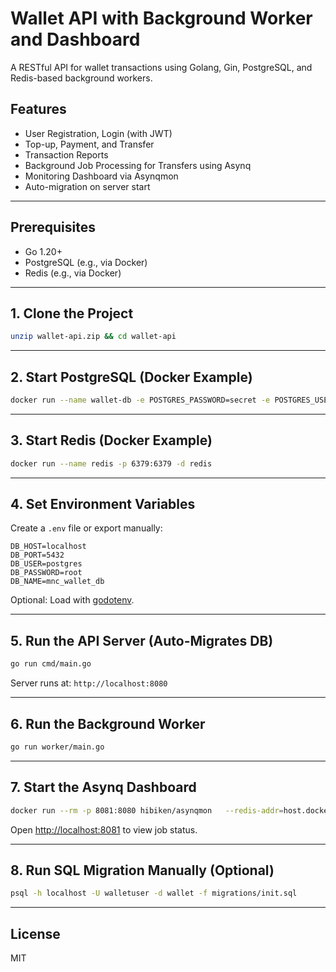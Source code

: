 # Wallet API with Background Worker and Dashboard

A RESTful API for wallet transactions using Golang, Gin, PostgreSQL, and Redis-based background workers.

## Features
- User Registration, Login (with JWT)
- Top-up, Payment, and Transfer
- Transaction Reports
- Background Job Processing for Transfers using Asynq
- Monitoring Dashboard via Asynqmon
- Auto-migration on server start

---

## Prerequisites

- Go 1.20+
- PostgreSQL (e.g., via Docker)
- Redis (e.g., via Docker)

---

## 1. Clone the Project

```bash
unzip wallet-api.zip && cd wallet-api
```

---

## 2. Start PostgreSQL (Docker Example)

```bash
docker run --name wallet-db -e POSTGRES_PASSWORD=secret -e POSTGRES_USER=walletuser -e POSTGRES_DB=mnc_wallet_db -p 5432:5432 -d postgres
```

---

## 3. Start Redis (Docker Example)

```bash
docker run --name redis -p 6379:6379 -d redis
```

---

## 4. Set Environment Variables

Create a `.env` file or export manually:

```
DB_HOST=localhost
DB_PORT=5432
DB_USER=postgres
DB_PASSWORD=root
DB_NAME=mnc_wallet_db
```

Optional: Load with [godotenv](https://github.com/joho/godotenv).

---

## 5. Run the API Server (Auto-Migrates DB)

```bash
go run cmd/main.go
```

Server runs at: `http://localhost:8080`

---

## 6. Run the Background Worker

```bash
go run worker/main.go
```

---

## 7. Start the Asynq Dashboard

```bash
docker run --rm -p 8081:8080 hibiken/asynqmon   --redis-addr=host.docker.internal:6379
```

Open [http://localhost:8081](http://localhost:8081) to view job status.

---

## 8. Run SQL Migration Manually (Optional)

```bash
psql -h localhost -U walletuser -d wallet -f migrations/init.sql
```

---

## License

MIT